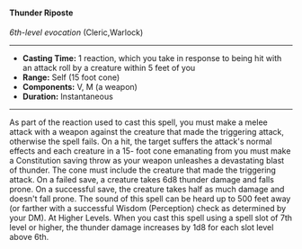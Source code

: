 #### Thunder Riposte
*6th-level evocation* (Cleric,Warlock)
___
- **Casting Time:** 1 reaction, which you take in response to being hit with an attack roll by a creature within 5 feet of you
- **Range:** Self (15 foot cone)
- **Components:** V, M (a weapon)
- **Duration:** Instantaneous
---
As part of the reaction used to cast this spell, you
must make a melee attack with a weapon against
the creature that made the triggering attack,
otherwise the spell fails. On a hit, the target suffers
the attack's normal effects and each creature in a 15-
foot cone emanating from you must make a
Constitution saving throw as your weapon
unleashes a devastating blast of thunder. The cone
must include the creature that made the triggering
attack. On a failed save, a creature takes 6d8
thunder damage and falls prone. On a successful
save, the creature takes half as much damage and
doesn't fall prone.
The sound of this spell can be heard up to 500
feet away (or farther with a successful Wisdom
(Perception) check as determined by your DM).
At Higher Levels.  When you cast this spell using
a spell slot of 7th level or higher, the thunder
damage increases by 1d8 for each slot level above
6th.
